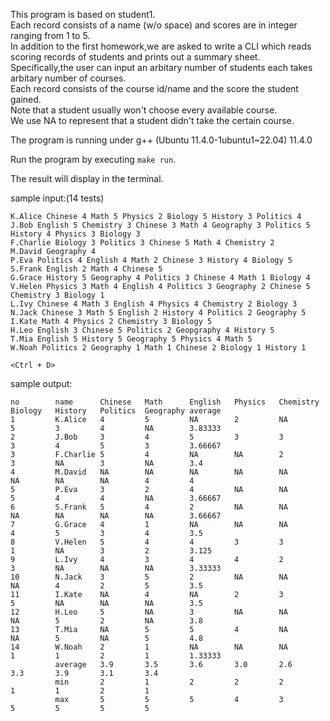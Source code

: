 This program is based on student1.  
Each record consists of a name (w/o space) and scores are in integer ranging from 1 to 5.  
In addition to the first homework,we are asked to write a CLI which reads scoring records of students and prints out a summary sheet.  
Specifically,the user can input an arbitary number of students each takes arbitary number of courses.  
Each record consists of the course id/name and the score the student gained.  
Note that a student usually won't choose every available course.  
We use NA to represent that a student didn't take the certain course.
  
The program is running under g++ (Ubuntu 11.4.0-1ubuntu1~22.04) 11.4.0  

Run the program by executing `make run`.  
  
The result will display in the terminal.

sample input:(14 tests)
```text
K.Alice Chinese 4 Math 5 Physics 2 Biology 5 History 3 Politics 4
J.Bob English 5 Chemistry 3 Chinese 3 Math 4 Geography 3 Politics 5 History 4 Physics 3 Biology 3
F.Charlie Biology 3 Politics 3 Chinese 5 Math 4 Chemistry 2
M.David Geography 4
P.Eva Politics 4 English 4 Math 2 Chinese 3 History 4 Biology 5
S.Frank English 2 Math 4 Chinese 5
G.Grace History 5 Geography 4 Politics 3 Chinese 4 Math 1 Biology 4
V.Helen Physics 3 Math 4 English 4 Politics 3 Geography 2 Chinese 5 Chemistry 3 Biology 1
L.Ivy Chinese 4 Math 3 English 4 Physics 4 Chemistry 2 Biology 3
N.Jack Chinese 3 Math 5 English 2 History 4 Politics 2 Geography 5
I.Kate Math 4 Physics 2 Chemistry 3 Biology 5
H.Leo English 3 Chinese 5 Politics 2 Geopgraphy 4 History 5
T.Mia English 5 History 5 Geography 5 Physics 4 Math 5
W.Noah Politics 2 Geography 1 Math 1 Chinese 2 Biology 1 History 1

<Ctrl + D>
```

sample output:
```text
no        name      Chinese   Math      English   Physics   Chemistry Biology   History   Politics  Geography average   
1         K.Alice   4         5         NA        2         NA        5         3         4         NA        3.83333   
2         J.Bob     3         4         5         3         3         3         4         5         3         3.66667   
3         F.Charlie 5         4         NA        NA        2         3         NA        3         NA        3.4       
4         M.David   NA        NA        NA        NA        NA        NA        NA        NA        4         4         
5         P.Eva     3         2         4         NA        NA        5         4         4         NA        3.66667   
6         S.Frank   5         4         2         NA        NA        NA        NA        NA        NA        3.66667   
7         G.Grace   4         1         NA        NA        NA        4         5         3         4         3.5       
8         V.Helen   5         4         4         3         3         1         NA        3         2         3.125     
9         L.Ivy     4         3         4         4         2         3         NA        NA        NA        3.33333   
10        N.Jack    3         5         2         NA        NA        NA        4         2         5         3.5       
11        I.Kate    NA        4         NA        2         3         5         NA        NA        NA        3.5       
12        H.Leo     5         NA        3         NA        NA        NA        5         2         NA        3.8       
13        T.Mia     NA        5         5         4         NA        NA        5         NA        5         4.8       
14        W.Noah    2         1         NA        NA        NA        1         1         2         1         1.33333   
          average   3.9       3.5       3.6       3.0       2.6       3.3       3.9       3.1       3.4       
          min       2         1         2         2         2         1         1         2         1         
          max       5         5         5         4         3         5         5         5         5         
```